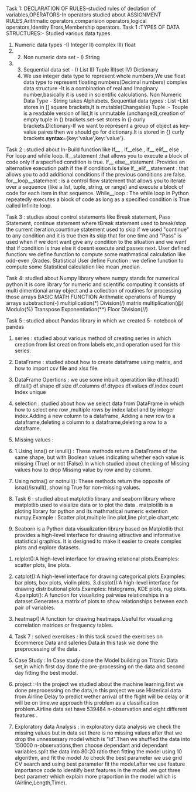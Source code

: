 Task 1: DECLARATION OF RULES-studied rules of declation of variables,OPERATORS-In operators studied about ASSIGNMENT RULES,Arithmatic operators,comparision operators,logical operators,Identity Erors,Membership operators.
Task 1 :TYPES OF DATA STRUCTURES:- Studied various data types 
 1. Numeric data types -I) Integer  II) complex  III)  float
 2.   2. Non numeric data set  - I) String
 3. 3. Sequential data set   -  I) List  II)  Tuple   III)set  IV) Dictionary
    4. We use integer data type to represent whole numbers,We use float data type to represent floating numbers(Decimal numbers)        complex data structure -It is a combination of real and Imaginary number,basically it is used in scientific calculations.        Non Numeric Data Type - String takes Alphabets. Sequential  data types : List -List stores in [] square brackets,It is mutable(Changable)  Tuple :- Touple is a readable version of list,It is unmutable (unchanged),creation of empty tuple in () brackets.set-set stores in {} curly brackets.Dictionary-If we want to represent a group of object as key-value paires then we should go for dictionary.It is stored in {} curly brackets **syntax**={key:'value',key:'value'}.
    
Task 2 : studied about In-Build function like If__ , If__else , If__ elif__ else , For loop and while loop.
If__statement  :that allows you to execute a block of code only if a specified condition is true. 
If__ else__statement :Provides an alternative execution path if the if condition is false
If__elif__statement  : that allows you to add additional conditions if the previous conditions are false.
for__loop__statement  : is a control flow statement that allows you to iterate over a sequence (like a list, tuple, string, or range) and execute a block of code for each item in that sequence.
While__loop : The while loop in Python repeatedly executes a block of code as long as a specified condition is True called Infinite loop.

Task 3 : studies about control statements like Break statement, Pass Statement, continue statement where tBreak statement used to break/stop the current iteration,countinue statement used to skip if we used "continue" to any condition and it is true then its skip that for one time and "Pass" is used when if we dont want give any condition to the situation and we want that if condition is true else it doesnt execute and passes next.
User defined function: we define function to compute some mathmatical calculation like odd-even ,Grades.
Statistical User define Function : we define function to compute some Statistical  calculation  like mean ,median .

Task 4: studied about Numpy library where 
 numpy stands for numerical python
 It is core library for numeric and scientific computing
 It consists of multi dimentional array object and a collection of routines for processing those arrays
 BASIC MATH FUNCTION
Arithmatic operations of Numpy arrays
substraction(-)
multiplication(*)
Division(/)
 matrix multiplication(@)
 Modulo(%)
 Transpose
Exponentiation(**)
 Floor Division(//)

 Task 5 : studied about Pandas library in which we created 5- notebook of pandas
1) series : studied  about various method of creating series in which creation from list creation from labels etc,and operation used for this series.
2) DataFrame : studied about how to create dataframe using matrix, and how to import csv file and xlsx file.
3) DataFrame Opertions :  we use some inbuilt operatition like 
df.head()
df.tail()
 df.shape
df.size
 df.columns
 df.dtypes
df.values
 df.index
 count
Index
unique
4) selection : studied about how we select data from DataFrame in which how to select one row ,multiple rows by index label and by integer index.Adding a new column to a dataframe, Adding a new row to a dataframe,deleting a  column to a dataframe,deleting a row to a dataframe.
5) Missing values :
6)  1.Using isna() or isnull() : These methods return a DataFrame of the same shape, but with Boolean values indicating whether each value is missing (True) or not (False).In which studied about checking of Missing values how to drop Missing value  by row and by column.
7)  Using notna() or notnull(): These methods return the opposite of isna()/isnull(), showing True for non-missing values.

8) Task 6 :  studied about matplotlib library and seaborn library where matplotlib used to visialize data or to plot the data . matplotlib is a ploting library for python and its mathmatical numeric extention numpy.Example  : Scatter plot,multiple line plot,line plot,pie chart,etc
9) Seaborn is a Python data visualization library based on Matplotlib that provides a high-level interface for drawing attractive and informative statistical graphics. It is designed to make it easier to create complex plots and explore datasets.
1. relplot():A high-level interface for drawing relational plots.Examples: scatter plots, line plots.
2. catplot():A high-level interface for drawing categorical plots.Examples: bar plots, box plots, violin plots.
3.displot():A high-level interface for drawing distributional plots.Examples: histograms, KDE plots, rug plots.
4.pairplot(): A function for visualizing pairwise relationships in a dataset.Generates a matrix of plots to show relationships between each pair of variables.
5. heatmap():A function for drawing heatmaps.Useful for visualizing correlation matrices or frequency tables.

6. Task 7 : solved exercises : In this task soved the exercises on Ecommerce Data and saleries Data.in this task we done the preprocessing of the data .
7. Case Study : In Case study done the Model building on Titanic Data set,in which first day done  the pre-processing on the data and second day fitting the best  model.
8. project  :-In the project we studied about the machine learning.first we done preprocessing on the data,in this project we use Histerical data from Airline Delay to predict wether arrival of the flight will be delay or it will be on time.we approach this problem  as a classification problem.Airline data set have 539484 n-observation and eight different features .
9. Exploratory data Analysis : in exploratory data analysis we check the missing values but in data set there is no missing values after that we drop the unnessesary model which is "id".Then we shuffled the data into 150000 n-observations,then choose dependant and dependant variables.split the data into 80:20 ratio then fitting the model using 10 algorithm, and fit the model .to check the best parameter we use grid CV search and using best parameter fit the model.after we use feature importance code to identiify best features in the model .we got three best parametr which explain more praportion in the model which is (Airline,Length,Time).
    





